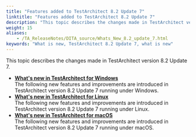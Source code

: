 ```yaml
--- 
title: "Features added to TestArchitect 8.2 Update 7"
linktitle: "Features added to TestArchitect 8.2 Update 7"
description: "This topic describes the changes made in TestArchitect version 8.2 Update 7."
weight: 15
aliases: 
    - /TA_ReleaseNotes/DITA_source/Whats_New_8.2_update_7.html
keywords: "What is new, TestArchitect 8.2 Update 7, what is new"
---
```


This topic describes the changes made in TestArchitect version 8.2 Update 7.

-   **[What's new in TestArchitect for Windows](/TA_ReleaseNotes/DITA_source/Whats_New_8.2_update_7_Windows.html)**  
The following new features and improvements are introduced in TestArchitect version 8.2 Update 7 running under Windows.
-   **[What's new in TestArchitect for Linux](/TA_ReleaseNotes/DITA_source/Whats_New_8_update_7_Linux.html)**  
The following new features and improvements are introduced in TestArchitect version 8.2 Update 7 running under Linux.
-   **[What's new in TestArchitect for macOS](/TA_ReleaseNotes/DITA_source/Whats_New_8.2_update_7_Mac.html)**  
The following new features and improvements are introduced in TestArchitect version 8.2 Update 7 running under macOS.




